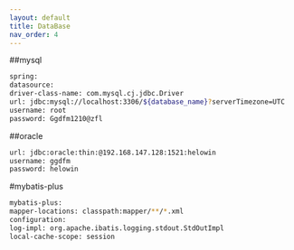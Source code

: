 ```yaml
---
layout: default
title: DataBase
nav_order: 4
---
```


##mysql
````bash
spring:
datasource:
driver-class-name: com.mysql.cj.jdbc.Driver
url: jdbc:mysql://localhost:3306/${database_name}?serverTimezone=UTC
username: root
password: Ggdfm1210@zfl
````

##oracle
````bash
url: jdbc:oracle:thin:@192.168.147.128:1521:helowin
username: ggdfm
password: helowin
````
#mybatis-plus
````bash
mybatis-plus:
mapper-locations: classpath:mapper/**/*.xml
configuration:
log-impl: org.apache.ibatis.logging.stdout.StdOutImpl
local-cache-scope: session
````

